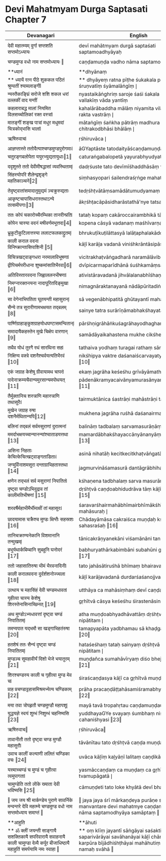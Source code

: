 # Devi Mahatmyam Durga Saptasati Chapter 7

| Devanagari | English |
| ------ | ------ |
|  |  |
| देवी महात्म्यम् दुर्गा सप्तशति सप्तमोऽध्यायः   | devī mahātmyam durgā saptaśati saptamoadhyāyaḥ   |
|  |  |
| चण्डमुण्ड वधो नाम सप्तमोध्यायः ‖   | caṇḍamuṇḍa vadho nāma saptamodhyāyaḥ ‖   |
|  |  |
|  **ध्यानं   |  **dhyānaṃ   |
| ** ध्यायें रत्न पीठे शुककल पठितं श्रुण्वतीं श्यामलाङ्गीं❘   | ** dhyāyeṃ ratna pīṭhe śukakala paṭhitaṃ śruṇvatīṃ śyāmalāṅgīṃ❘   |
| न्यस्तैकाङ्घ्रिं सरोजे शशि शकल धरां वल्लकीं वाद यन्तीं   | nyastaikāṅghriṃ saroje śaśi śakala dharāṃ vallakīṃ vāda yantīṃ   |
| कहलाराबद्ध मालां नियमित विलसच्चोलिकां रक्त वस्त्रां❘   | kahalārābaddha mālāṃ niyamita vilasachcholikāṃ rakta vastrāṃ❘   |
| मातङ्गीं शङ्ख पात्रां मधुर मधुमदां चित्रकोद्भासि भालां❘   | mātaṅgīṃ śaṅkha pātrāṃ madhura madhumadāṃ chitrakodbhāsi bhālāṃ❘   |
|  |  |
| ऋषिरुवाच❘   | ṛśhiruvāca❘   |
|  |  |
| आज्ञप्तास्ते ततोदैत्याश्चण्डमुण्डपुरोगमाः❘   | āGYaptāste tatodaityāścaṇḍamuṇḍapurogamāḥ❘   |
| चतुरङ्गबलोपेता ययुरभ्युद्यतायुधाः‖1‖   | caturaṅgabalopetā yayurabhyudyatāyudhāḥ‖1‖   |
|  |  |
| ददृशुस्ते ततो देवीमीषद्धासां व्यवस्थिताम्❘   | dadṛśuste tato devīmīśhaddhāsāṃ vyavasthitām❘   |
| सिंहस्योपरि शैलेन्द्रशृङ्गे महतिकाञ्चने‖2‖   | siṃhasyopari śailendraśṛṅge mahatikāñcane‖2‖   |
|  |  |
| तेदृष्ट्वातांसमादातुमुद्यमं ञ्चक्रुरुद्यताः   | tedṛśhṭvātāṃsamādātumudyamaṃ ñcakrurudyatāḥ   |
| आकृष्टचापासिधरास्तथाऽन्ये तत्समीपगाः‖3‖   | ākṛśhṭacāpāsidharāstathā'nye tatsamīpagāḥ‖3‖   |
|  |  |
| ततः कोपं चकारोच्चैरम्भिका तानरीन्प्रति❘   | tataḥ kopaṃ cakāroccairambhikā tānarīnprati❘   |
| कोपेन चास्या वदनं मषीवर्णमभूत्तदा‖4‖   | kopena cāsyā vadanaṃ maśhīvarṇamabhūttadā‖4‖   |
|  |  |
| भ्रुकुटीकुटिलात्तस्या ललाटफलकाद्द्रुतम्❘   | bhrukuṭīkuṭilāttasyā lalāṭaphalakāddrutam❘   |
| काली कराल वदना विनिष्क्रान्तासिपाशिनी ‖5‖   | kāḻī karāḻa vadanā viniśhkrāntāsipāśinī ‖5‖   |
|  |  |
| विचित्रखट्वाङ्गधरा नरमालाविभूषणा❘   | vicitrakhaṭvāṅgadharā naramālāvibhūśhaṇā❘   |
| द्वीपिचर्मपरीधाना शुष्कमांसातिभैरवा‖6‖   | dvīpicarmaparīdhānā śuśhkamāṃsātibhairavā‖6‖   |
|  |  |
| अतिविस्तारवदना जिह्वाललनभीषणा❘   | ativistāravadanā jihvālalanabhīśhaṇā❘   |
| निमग्नारक्तनयना नादापूरितदिङ्मुखा ‖6‖   | nimagnāraktanayanā nādāpūritadiṅmukhā ‖6‖   |
|  |  |
| सा वेगेनाभिपतिता घूतयन्ती महासुरान्❘   | sā vegenābhipatitā ghūtayantī mahāsurān❘   |
| सैन्ये तत्र सुरारीणामभक्षयत तद्बलम् ‖8‖   | sainye tatra surārīṇāmabhakśhayata tadbalam ‖8‖   |
|  |  |
| पार्ष्णिग्राहाङ्कुशग्राहयोधघण्टासमन्वितान्❘   | pārśhṇigrāhāṅkuśagrāhayodhaghaṇṭāsamanvitān❘   |
| समादायैकहस्तेन मुखे चिक्षेप वारणान् ‖9‖   | samādāyaikahastena mukhe cikśhepa vāraṇān ‖9‖   |
|  |  |
| तथैव योधं तुरगै रथं सारथिना सह❘   | tathaiva yodhaṃ turagai rathaṃ sārathinā saha❘   |
| निक्षिप्य वक्त्रे दशनैश्चर्वयत्यतिभैरवं ‖10‖   | nikśhipya vaktre daśanaiścarvayatyatibhairavaṃ ‖10‖   |
|  |  |
| एकं जग्राह केशेषु ग्रीवायामथ चापरं❘   | ekaṃ jagrāha keśeśhu grīvāyāmatha cāparaṃ❘   |
| पादेनाक्रम्यचैवान्यमुरसान्यमपोथयत् ‖11‖   | pādenākramyacaivānyamurasānyamapothayat ‖11‖   |
|  |  |
| तैर्मुक्तानिच शस्त्राणि महास्त्राणि तथासुरैः❘   | tairmuktānica śastrāṇi mahāstrāṇi tathāsuraiḥ❘   |
| मुखेन जग्राह रुषा दशनैर्मथितान्यपि‖12‖   | mukhena jagrāha ruśhā daśanairmathitānyapi‖12‖   |
|  |  |
| बलिनां तद्बलं सर्वमसुराणां दुरात्मनां   | balināṃ tadbalaṃ sarvamasurāṇāṃ durātmanāṃ   |
| ममर्दाभक्षयच्चान्यानन्यांश्चाताडयत्तथा ‖13‖   | mamardābhakśhayaccānyānanyāṃścātāḍayattathā ‖13‖   |
|  |  |
| असिना निहताः केचित्केचित्खट्वाङ्गताडिताः❘   | asinā nihatāḥ kecitkecitkhaṭvāṅgatāḍitāḥ❘   |
| जग्मुर्विनाशमसुरा दन्ताग्राभिहतास्तथा ‖14‖   | jagmurvināśamasurā dantāgrābhihatāstathā ‖14‖   |
|  |  |
| क्षणेन तद्भलं सर्व मसुराणां निपातितं❘   | kśhaṇena tadbhalaṃ sarva masurāṇāṃ nipātitaṃ❘   |
| दृष्ट्वा चण्डोऽभिदुद्राव तां कालीमतिभीषणां ‖15‖   | dṛśhṭvā caṇḍoabhidudrāva tāṃ kāḻīmatibhīśhaṇāṃ ‖15‖   |
|  |  |
| शरवर्षैर्महाभीमैर्भीमाक्षीं तां महासुरः❘   | śaravarśhairmahābhīmairbhīmākśhīṃ tāṃ mahāsuraḥ❘   |
| छादयामास चक्रैश्च मुण्डः क्षिप्तैः सहस्रशः ‖16‖   | Chādayāmāsa cakraiśca muṇḍaḥ kśhiptaiḥ sahasraśaḥ ‖16‖   |
|  |  |
| तानिचक्राण्यनेकानि विशमानानि तन्मुखम्❘   | tānicakrāṇyanekāni viśamānāni tanmukham❘   |
| बभुर्यथार्कबिम्बानि सुबहूनि घनोदरं ‖17‖   | babhuryathārkabimbāni subahūni ghanodaraṃ ‖17‖   |
|  |  |
| ततो जहासातिरुषा भीमं भैरवनादिनी❘   | tato jahāsātiruśhā bhīmaṃ bhairavanādinī❘   |
| काली करालवदना दुर्दर्शशनोज्ज्वला ‖18‖   | kāḻī karāḻavadanā durdarśaśanojjvalā ‖18‖   |
|  |  |
| उत्थाय च महासिंहं देवी चण्डमधावत❘   | utthāya ca mahāsiṃhaṃ devī caṇḍamadhāvata❘   |
| गृहीत्वा चास्य केशेषु शिरस्तेनासिनाच्छिनत् ‖19‖   | gṛhītvā cāsya keśeśhu śirastenāsinācChinat ‖19‖   |
|  |  |
| अथ मुण्डोऽभ्यधावत्तां दृष्ट्वा चण्डं निपातितम्❘   | atha muṇḍoabhyadhāvattāṃ dṛśhṭvā caṇḍaṃ nipātitam❘   |
| तमप्यपात यद्भमौ सा खड्गाभिहतंरुषा ‖20‖   | tamapyapāta yadbhamau sā khaḍgābhihataṃruśhā ‖20‖   |
|  |  |
| हतशेषं ततः सैन्यं दृष्ट्वा चण्डं निपातितम्❘   | hataśeśhaṃ tataḥ sainyaṃ dṛśhṭvā caṇḍaṃ nipātitam❘   |
| मुण्डञ्च सुमहावीर्यं दिशो भेजे भयातुरम् ‖21‖   | muṇḍañca sumahāvīryaṃ diśo bheje bhayāturam ‖21‖   |
|  |  |
| शिरश्चण्डस्य काली च गृहीत्वा मुण्ड मेव च❘   | śiraścaṇḍasya kāḻī ca gṛhītvā muṇḍa meva ca❘   |
| प्राह प्रचण्डाट्टहासमिश्रमभ्येत्य चण्डिकाम् ‖22‖   | prāha pracaṇḍāṭṭahāsamiśramabhyetya caṇḍikām ‖22‖   |
|  |  |
| मया तवा त्रोपहृतौ चण्डमुण्डौ महापशू❘   | mayā tavā tropahṛtau caṇḍamuṇḍau mahāpaśū❘   |
| युद्धयज्ञे स्वयं शुम्भं निशुम्भं चहनिष्यसि ‖23‖   | yuddhayaGYe svayaṃ śumbhaṃ niśumbhaṃ cahaniśhyasi ‖23‖   |
|  |  |
| ऋषिरुवाच‖   | ṛśhiruvāca‖   |
|  |  |
| तावानीतौ ततो दृष्ट्वा चण्ड मुण्डौ महासुरौ❘   | tāvānītau tato dṛśhṭvā caṇḍa muṇḍau mahāsurau❘   |
| उवाच कालीं कल्याणी ललितं चण्डिका वचः ‖24‖   | uvāca kāḻīṃ kaḻyāṇī lalitaṃ caṇḍikā vacaḥ ‖24‖   |
|  |  |
| यस्माच्चण्डं च मुण्डं च गृहीत्वा त्वमुपागता❘   | yasmāccaṇḍaṃ ca muṇḍaṃ ca gṛhītvā tvamupāgatā❘   |
| चामुण्डेति ततो लॊके ख्याता देवी भविष्यसि ‖25‖   | cāmuṇḍeti tato loke khyātā devī bhaviśhyasi ‖25‖   |
|  |  |
| ‖ जय जय श्री मार्कण्डेय पुराणे सावर्निके मन्वन्तरे देवि महत्म्ये चण्डमुण्ड वधो नाम सप्तमोध्याय समाप्तं ‖   | ‖ jaya jaya śrī mārkaṇḍeya purāṇe sāvarnike manvantare devi mahatmye caṇḍamuṇḍa vadho nāma saptamodhyāya samāptaṃ ‖   |
|  |  |
|  **आहुति   |  **āhuti   |
| ** ॐ क्लीं जयन्ती साङ्गायै सशक्तिकायै सपरिवारायै सवाहनायै काली चामुण्डा देव्यै कर्पूर बीजाधिष्ठायै महाहुतिं समर्पयामि नमः स्वाहा ‖   | ** oṃ klīṃ jayantī sāṅgāyai saśaktikāyai saparivārāyai savāhanāyai kāḻī chāmuṇḍā devyai karpūra bījādhiśhṭhāyai mahāhutiṃ samarpayāmi namaḥ svāhā ‖   |
|  |  |
